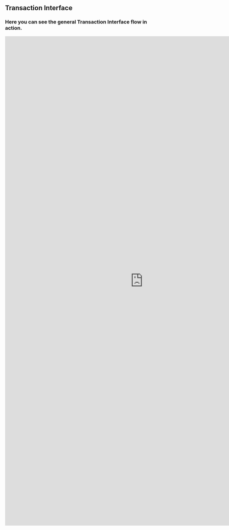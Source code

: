 ## <a name="transactioninterface"></a> Transaction Interface

### Here you can see the general Transaction Interface flow in action.
<iframe id="frame" src='https://shop.saferpay.eu/SafpGithub/initialize.php' style='height: 1600px; width: 900px; border: none; background-color: white;'></iframe>
